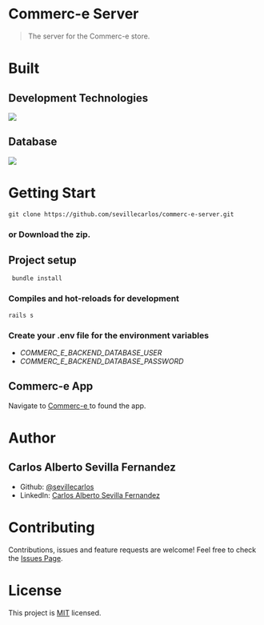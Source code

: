 # Commerc-e Server
> The server for the Commerc-e store.
# Built
## Development Technologies
![](https://img.shields.io/badge/Back-End-RubyOnRails-yellow)

## Database
![](https://img.shields.io/badge/Database-MYSQL-yellow)

# Getting Start
```
git clone https://github.com/sevillecarlos/commerc-e-server.git
```
### or Download the zip.
## Project setup
```
 bundle install
```
### Compiles and hot-reloads for development
```
rails s
```
### Create your .env file for the environment variables
* *COMMERC_E_BACKEND_DATABASE_USER*
* *COMMERC_E_BACKEND_DATABASE_PASSWORD*

## Commerc-e App
Navigate to [Commerc-e ](https://github.com/sevillecarlos/commerc-e) to found the app.

# Author
## Carlos Alberto Sevilla Fernandez
* Github: [@sevillecarlos](https://github.com/sevillecarlos)
* LinkedIn: [Carlos Alberto Sevilla Fernandez](https://github.com/sevillecarlos)

# Contributing
Contributions, issues and feature requests are welcome!
Feel free to check the [Issues Page](https://github.com/sevillecarlos/commerc-e-server/issues).

# License
This project is [MIT](https://opensource.org/licenses/MIT) licensed.



